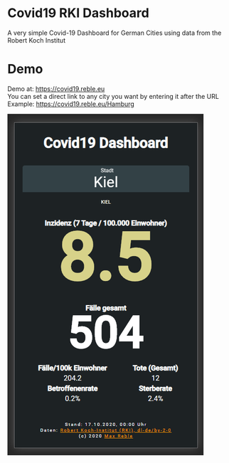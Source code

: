 # Covid19 RKI Dashboard
A very simple Covid-19 Dashboard for German Cities using data from the Robert Koch Institut 

# Demo

Demo at: https://covid19.reble.eu  
You can set a direct link to any city you want by entering it after the URL  
Example: https://covid19.reble.eu/Hamburg

![Screenshot](https://github.com/maxreb/Covid19Dashboard/blob/main/doc/screenshot.png?raw=true)

